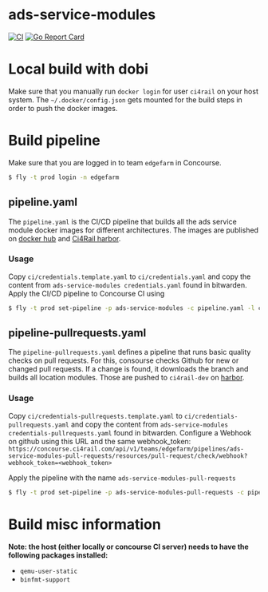 # ads-service-modules

[![CI](https://concourse.ci4rail.com/api/v1/teams/edgefarm/pipelines/ads-service-modules/jobs/build-ads-service-modules/badge)](https://concourse.ci4rail.com/teams/edgefarm/pipelines/ads-service-modules) [![Go Report Card](https://goreportcard.com/badge/github.com/ci4rail/ads-service-modules)](https://goreportcard.com/badge/github.com/ci4rail/ads-service-modules)

# Local build with dobi

Make sure that you manually run `docker login` for user `ci4rail` on your host system. The `~/.docker/config.json` gets mounted for the build steps in order to push the docker images.

# Build pipeline

Make sure that you are logged in to team `edgefarm` in Concourse.
```bash
$ fly -t prod login -n edgefarm
```

## pipeline.yaml

The `pipeline.yaml` is the CI/CD pipeline that builds all the ads service module docker images for different architectures. The images are published on [docker hub](https://hub.docker.com/u/ci4rail) and [Ci4Rail harbor](https://harbor.ci4rail.com/harbor/projects/7/repositories).

### Usage

Copy `ci/credentials.template.yaml` to `ci/credentials.yaml` and copy  the content from `ads-service-modules credentials.yaml` found in bitwarden.
Apply the CI/CD pipeline to Concourse CI using
```bash
$ fly -t prod set-pipeline -p ads-service-modules -c pipeline.yaml -l ci/config.yaml  -l ci/credentials.yaml
```

## pipeline-pullrequests.yaml

The `pipeline-pullrequests.yaml` defines a pipeline that runs basic quality checks on pull requests. For this, consourse checks Github for new or changed pull requests. If a change is found, it downloads the branch and builds all location modules. Those are pushed to `ci4rail-dev` on [harbor](https://harbor.ci4rail.com/harbor/projects/14/repositories).

### Usage

Copy `ci/credentials-pullrequests.template.yaml` to `ci/credentials-pullrequests.yaml` and copy  the content from `ads-service-modules credentials-pullrequests.yaml` found in bitwarden.
Configure a Webhook on github using this URL and the same webhook_token:
`https://concourse.ci4rail.com/api/v1/teams/edgefarm/pipelines/ads-service-modules-pull-requests/resources/pull-request/check/webhook?webhook_token=<webhook_token>`

Apply the pipeline with the name `ads-service-modules-pull-requests`
```bash
$ fly -t prod set-pipeline -p ads-service-modules-pull-requests -c pipeline-pullrequests.yaml -l ci/credentials-pullrequests.yaml
```

# Build misc information

**Note: the host (either locally or concourse CI server) needs to have the following packages installed:**
- `qemu-user-static`
- `binfmt-support`
